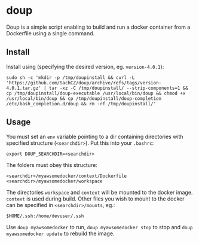# doup

Doup is a simple script enabling to build and run a docker container from a Dockerfile using a single command.

## Install
Install using (specifying the desired version, eg. `version-4.0.1`):

```
sudo sh -c 'mkdir -p /tmp/doupinstall && curl -L 'https://github.com/SachCZ/doup/archive/refs/tags/version-4.0.1.tar.gz' | tar -xz -C /tmp/doupinstall/ --strip-components=1 && cp /tmp/doupinstall/doup-executable /usr/local/bin/doup && chmod +x /usr/local/bin/doup && cp /tmp/doupinstall/doup-completion /etc/bash_completion.d/doup && rm -rf /tmp/doupinstall/'
```

## Usage
You must set an `env` variable pointing to a dir containing directories with specified structure (`<searchdir>`). Put this into your
`.bashrc`:

```
export DOUP_SEARCHDIR=<searchdir>
```

The folders must obey this structure:
```
<searchdir>/myawsomedocker/context/Dockerfile
<searchdir>/myawsomedocker/workspace
```
The directories `workspace` and `context` will be mounted to the docker image. `context` is used during
build. Other files you wish to mount to the docker can be specified in `<searchdir>/mounts`, eg.:
```
$HOME/.ssh:/home/devuser/.ssh
```

Use `doup myawsomedocker` to run, `doup myawsomedocker stop` to stop and `doup myawsomedocker
update` to rebuild the image.

